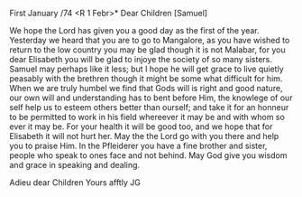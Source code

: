  First January /74
 <R 1 Febr>*
Dear Children [Samuel]

We hope the Lord has given you a good day as the first of the year. Yesterday we heard that you are to go to Mangalore, as you have wished to return to the low country you may be glad though it is not Malabar, for you dear Elisabeth you will be glad to injoye the society of so many sisters. Samuel may perhaps like it less; but I hope he will get grace to live quietly peasably with the brethren though it might be some what difficult for him. When we are truly humbel we find that Gods will is right and good nature, our own will and understanding has to bent before Him, the knowlege of our self <heart> help us to esteem others better than ourself; and take it for an honneur to be permitted to work in his field whereever it may be and with whom so ever it may be. For your health it will be good too, and we hope that for Elisabeth it will not hurt her. May the the Lord go with you there and help you to praise Him. In the Pfleiderer you have a fine brother and sister, people who speak to ones face and not behind. May God give you wisdom and grace in speaking and dealing.

Adieu dear Children
 Yours afftly JG
